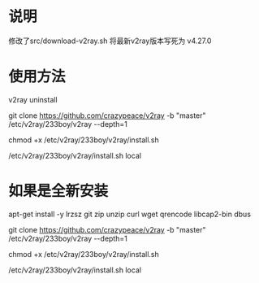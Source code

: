 # 说明
修改了src/download-v2ray.sh
将最新v2ray版本写死为 v4.27.0

# 使用方法
v2ray uninstall

git clone https://github.com/crazypeace/v2ray -b "master" /etc/v2ray/233boy/v2ray --depth=1

chmod +x /etc/v2ray/233boy/v2ray/install.sh

/etc/v2ray/233boy/v2ray/install.sh local


# 如果是全新安装
apt-get install -y lrzsz git zip unzip curl wget qrencode libcap2-bin dbus

git clone https://github.com/crazypeace/v2ray -b "master" /etc/v2ray/233boy/v2ray --depth=1

chmod +x /etc/v2ray/233boy/v2ray/install.sh

/etc/v2ray/233boy/v2ray/install.sh local
